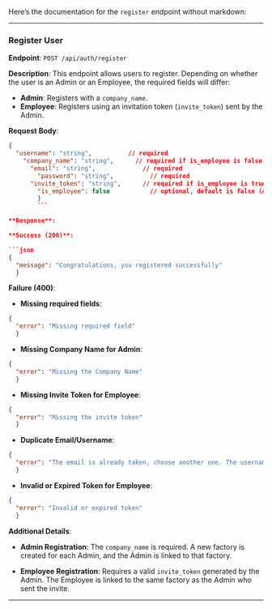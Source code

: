 Here’s the documentation for the `register` endpoint without markdown:

---

### Register User

**Endpoint**:
`POST /api/auth/register`

**Description**:
This endpoint allows users to register. Depending on whether the user is an Admin or an Employee, the required fields will differ:
- **Admin**: Registers with a `company_name`.
- **Employee**: Registers using an invitation token (`invite_token`) sent by the Admin.

**Request Body**:

```json
{
  "username": "string",          // required
    "company_name": "string",      // required if is_employee is false (Admin)
      "email": "string",             // required
        "password": "string",          // required
	  "invite_token": "string",      // required if is_employee is true (Employee)
	    "is_employee": false           // optional, default is false (Admin)
	    }
	    ```

**Response**:

**Success (200)**:

```json
{
  "message": "Congratulations, you registered successfully"
  }
  ```

**Failure (400)**:

- **Missing required fields**:

```json
{
  "error": "Missing required field"
  }
  ```

- **Missing Company Name for Admin**:

```json
{
  "error": "Missing the Company Name"
  }
  ```

- **Missing Invite Token for Employee**:

```json
{
  "error": "Missing the invite token"
  }
  ```

- **Duplicate Email/Username**:

```json
{
  "error": "The email is already taken, choose another one. The username is already taken, choose another one."
  }
  ```

- **Invalid or Expired Token for Employee**:

```json
{
  "error": "Invalid or expired token"
  }
  ```

**Additional Details**:
- **Admin Registration**:
  The `company_name` is required. A new factory is created for each Admin, and the Admin is linked to that factory.

- **Employee Registration**:
  Requires a valid `invite_token` generated by the Admin. The Employee is linked to the same factory as the Admin who sent the invite.

---